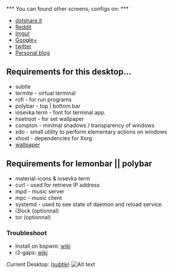 *** You can found other screens, configs on: ***
+ [dotshare.it](http://dotshare.it/~szorfein/dots/)
+ [Reddit](https://www.reddit.com/user/szorfein/submitted/)
+ [Imgur](https://imgur.com/user/Szorfein/submitted)
+ [Google+](https://plus.google.com/103351806729237673609)
+ [twitter](https://twitter.com/szorfein)
+ [Personal blog](https://szorfein.github.io/)

## Requirements for this desktop...

+ subtle
+ termite - virtual terminal
+ rofi - for run programs
+ polybar - top | bottom bar
+ iosevka term - font for terminal app.
+ hsetroot - for set wallpaper
+ compton - minimal shadows / transparency of windows
+ xdo - small utility to perform elementary actions on windows
+ xhost - dependencies for Xorg
+ [wallpaper](https://img4.goodfon.com/wallpaper/middle/f/75/nier-automata-yorha-2b-1.jpg)

## Requirements for lemonbar || polybar

+ material-icons & iosevka term
+ curl - used for retrieve IP address
+ mpd - music server
+ mpc - music client
+ systemd - used to see state of daemon and reload service.
+ i3lock (optionnal)
+ tor (optionnal)

### Troubleshoot

+ Install on bspwm: [wiki](https://github.com/szorfein/dotfiles/wiki/Install-BSPWM)  
+ i3-gaps: [wiki](https://github.com/szorfein/dotfiles/wiki/i3-gaps)

Current Desktop: ([subtle](https://subforge.org/projects/subtle))
![Alt text](https://raw.githubusercontent.com/szorfein/dotfiles/master/screenshot.jpg "Screenshot")
